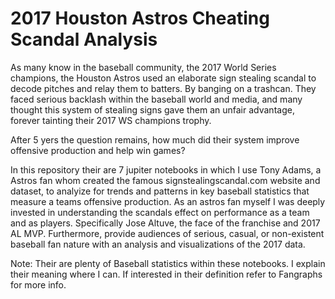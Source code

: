 # 2017 Houston Astros Cheating Scandal Analysis 
As many know in the baseball community, the 2017 World Series champions, the Houston Astros used an elaborate sign stealing scandal to decode pitches and relay them to batters. By banging on a trashcan. They faced serious backlash within the baseball world and media, and many thought this system of stealing signs gave them an unfair advantage, forever tainting their 2017 WS champions trophy. 

After 5 yers the question remains, how much did their system improve offensive production and help win games?

In this repository their are 7 jupiter notebooks in which I use Tony Adams, a Astros fan whom created the famous signstealingscandal.com website and dataset, to analyize for trends and patterns in key baseball statistics that measure a teams offensive production. As an astros fan myself I was deeply invested in understanding the scandals effect on performance as a team and as players. Specifically Jose Altuve, the face of the franchise and 2017 AL MVP. Furthermore, provide audiences of serious, casual, or non-existent baseball fan nature with an analysis and visualizations of the 2017 data.

Note: Their are plenty of Baseball statistics within these notebooks. I explain their meaning where I can. If interested in their definition refer to Fangraphs for more info.

